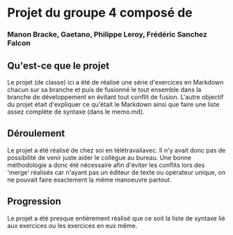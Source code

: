 # Projet du groupe 4 composé de


### Manon Bracke, Gaetano, Philippe Leroy, Frédéric Sanchez Falcon

## Qu'est-ce que le projet


Le projet (de classe) ici a été de réalisé une série d'exercices en Markdown chacun sur sa branche et puis de fusionné le tout ensemble dans la branche de développement en évitant tout conflit de fusion. L'autre objectif du projet était d'expliquer ce qu'était le Markdown ainsi que faire une liste assez complète de syntaxe (dans le memo.md).  

## Déroulement


Le projet a été réalisé de chez soi en télétravailavec. Il n'y avait donc pas de possibilité de venir juste aider le collègue au bureau. Une bonne méthodologie a donc été nécessaire afin d'éviter les conflits lors des 'merge' réalisés car n'ayant pas un éditeur de texte ou opérateur unique, on ne pouvait faire exactement la même manoeuvre partout.

## Progression

Le projet a été presque entièrement réalisé que ce soit la liste de syntaxe lié aux exercices ou les exercices en eux même.